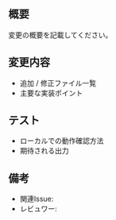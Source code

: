 ## 概要
変更の概要を記載してください。

## 変更内容
- 追加 / 修正ファイル一覧
- 主要な実装ポイント

## テスト
- ローカルでの動作確認方法
- 期待される出力

## 備考
- 関連Issue:
- レビュワー:
